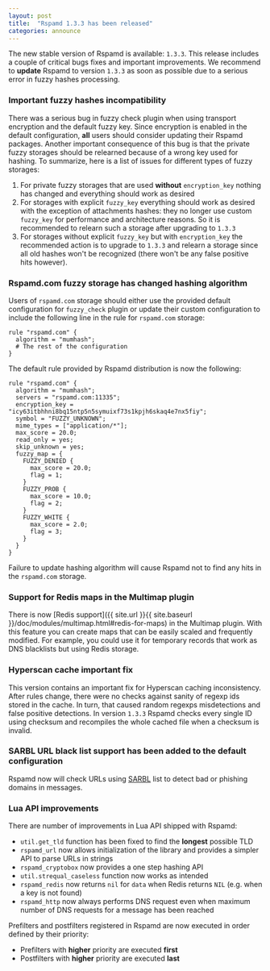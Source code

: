 ```yaml
---
layout: post
title:  "Rspamd 1.3.3 has been released"
categories: announce
---
```


The new stable version of Rspamd is available: `1.3.3`. This release includes a couple of critical bugs fixes and important improvements. We recommend to **update** Rspamd to version `1.3.3` as soon as possible due to a serious error in fuzzy hashes processing.

### Important fuzzy hashes incompatibility

There was a serious bug in fuzzy check plugin when using transport encryption and the default fuzzy key. Since encryption is enabled in the default configuration, **all** users should consider updating their Rspamd packages. Another important consequence of this bug is that the private fuzzy storages should be relearned because of a wrong key used for hashing. To summarize, here is a list of issues for different types of fuzzy storages:

1. For private fuzzy storages that are used **without** `encryption_key` nothing has changed and everything should work as desired
2. For storages with explicit `fuzzy_key` everything should work as desired with the exception of attachments hashes: they no longer use custom `fuzzy_key` for performance and architecture reasons. So it is recommended to relearn such a storage after upgrading to `1.3.3`
3. For storages without explicit `fuzzy_key` but with `encryption_key` the recommended action is to upgrade to `1.3.3` and relearn a storage since all old hashes won't be recognized (there won't be any false positive hits however).


### Rspamd.com fuzzy storage has changed hashing algorithm

Users of `rspamd.com` storage should either use the provided default configuration for `fuzzy_check` plugin or update their custom configuration to include the following line in the rule for `rspamd.com` storage:

~~~hcl
rule "rspamd.com" {
  algorithm = "mumhash";
  # The rest of the configuration
}
~~~

The default rule provided by Rspamd distribution is now the following:

~~~hcl
rule "rspamd.com" {
  algorithm = "mumhash";
  servers = "rspamd.com:11335";
  encryption_key = "icy63itbhhni8bq15ntp5n5symuixf73s1kpjh6skaq4e7nx5fiy";
  symbol = "FUZZY_UNKNOWN";
  mime_types = ["application/*"];
  max_score = 20.0;
  read_only = yes;
  skip_unknown = yes;
  fuzzy_map = {
    FUZZY_DENIED {
      max_score = 20.0;
      flag = 1;
    }
    FUZZY_PROB {
      max_score = 10.0;
      flag = 2;
    }
    FUZZY_WHITE {
      max_score = 2.0;
      flag = 3;
    }
  }
}
~~~

Failure to update hashing algorithm will cause Rspamd not to find any hits in the `rspamd.com` storage.

### Support for Redis maps in the Multimap plugin

There is now [Redis support]({{ site.url }}{{ site.baseurl }}/doc/modules/multimap.html#redis-for-maps) in the Multimap plugin. With this feature you can create maps that can be easily scaled and frequently modified. For example, you could use it for temporary records that work as DNS blacklists but using Redis storage.

### Hyperscan cache important fix

This version contains an important fix for Hyperscan caching inconsistency. After rules change, there were no checks against sanity of regexp ids stored in the cache. In turn, that caused random regexps misdetections and false positive detections. In version `1.3.3` Rspamd checks every single ID using checksum and recompiles the whole cached file when a checksum is invalid.

### SARBL URL black list support has been added to the default configuration

Rspamd now will check URLs using [SARBL](https://sarbl.org) list to detect bad or phishing domains in messages.

### Lua API improvements

There are number of improvements in Lua API shipped with Rspamd:

* `util.get_tld` function has been fixed to find the **longest** possible TLD
* `rspamd_url` now allows initialization of the library and provides a simpler API to parse URLs in strings
* `rspamd_cryptobox` now provides a one step hashing API
* `util.strequal_caseless` function now works as intended
* `rspamd_redis` now returns `nil` for `data` when Redis returns `NIL` (e.g. when a key is not found)
* `rspamd_http` now always performs DNS request even when maximum number of DNS requests for a message has been reached

Prefilters and postfilters registered in Rspamd are now executed in order defined by their priority:

* Prefilters with **higher** priority are executed **first**
* Postfilters with **higher** priority are executed **last**
